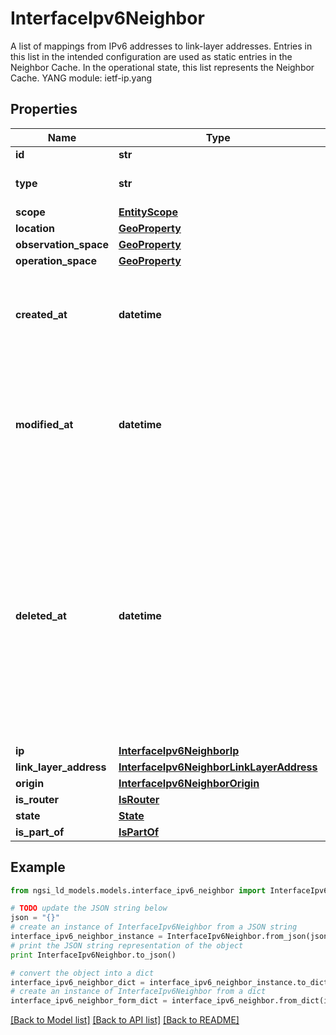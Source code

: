 # InterfaceIpv6Neighbor

A list of mappings from IPv6 addresses to link-layer addresses.  Entries in this list in the intended configuration are used as static entries in the Neighbor Cache.  In the operational state, this list represents the Neighbor Cache.  YANG module: ietf-ip.yang 

## Properties

Name | Type | Description | Notes
------------ | ------------- | ------------- | -------------
**id** | **str** | Entity id.  | [optional] 
**type** | **str** | NGSI-LD Entity identifier. It has to be InterfaceIpv6Neighbor. | [default to 'InterfaceIpv6Neighbor']
**scope** | [**EntityScope**](EntityScope.md) |  | [optional] 
**location** | [**GeoProperty**](GeoProperty.md) |  | [optional] 
**observation_space** | [**GeoProperty**](GeoProperty.md) |  | [optional] 
**operation_space** | [**GeoProperty**](GeoProperty.md) |  | [optional] 
**created_at** | **datetime** | Is defined as the temporal Property at which the Entity, Property or Relationship was entered into an NGSI-LD system.  | [optional] [readonly] 
**modified_at** | **datetime** | Is defined as the temporal Property at which the Entity, Property or Relationship was last modified in an NGSI-LD system, e.g. in order to correct a previously entered incorrect value.  | [optional] [readonly] 
**deleted_at** | **datetime** | Is defined as the temporal Property at which the Entity, Property or Relationship was deleted from an NGSI-LD system.  Entity deletion timestamp. See clause 4.8 It is only used in notifications reporting deletions and in the Temporal Representation of Entities (clause 4.5.6), Properties (clause 4.5.7), Relationships (clause 4.5.8) and LanguageProperties (clause 5.2.32).  | [optional] [readonly] 
**ip** | [**InterfaceIpv6NeighborIp**](InterfaceIpv6NeighborIp.md) |  | [optional] 
**link_layer_address** | [**InterfaceIpv6NeighborLinkLayerAddress**](InterfaceIpv6NeighborLinkLayerAddress.md) |  | 
**origin** | [**InterfaceIpv6NeighborOrigin**](InterfaceIpv6NeighborOrigin.md) |  | [optional] 
**is_router** | [**IsRouter**](IsRouter.md) |  | [optional] 
**state** | [**State**](State.md) |  | [optional] 
**is_part_of** | [**IsPartOf**](IsPartOf.md) |  | 

## Example

```python
from ngsi_ld_models.models.interface_ipv6_neighbor import InterfaceIpv6Neighbor

# TODO update the JSON string below
json = "{}"
# create an instance of InterfaceIpv6Neighbor from a JSON string
interface_ipv6_neighbor_instance = InterfaceIpv6Neighbor.from_json(json)
# print the JSON string representation of the object
print InterfaceIpv6Neighbor.to_json()

# convert the object into a dict
interface_ipv6_neighbor_dict = interface_ipv6_neighbor_instance.to_dict()
# create an instance of InterfaceIpv6Neighbor from a dict
interface_ipv6_neighbor_form_dict = interface_ipv6_neighbor.from_dict(interface_ipv6_neighbor_dict)
```
[[Back to Model list]](../README.md#documentation-for-models) [[Back to API list]](../README.md#documentation-for-api-endpoints) [[Back to README]](../README.md)


